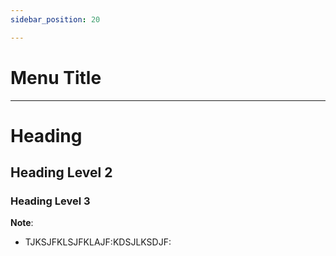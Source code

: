 ```yaml
---
sidebar_position: 20

---
```


# Menu Title

---
# Heading

## Heading Level 2

### Heading Level 3

**Note**:

- TJKSJFKLSJFKLAJF:KDSJLKSDJF: